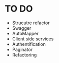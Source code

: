 # TO DO
* Strucutre refactor
* Swagger
* AutoMapper
* Client side services
* Authentification
* Paginator
* Refactoring